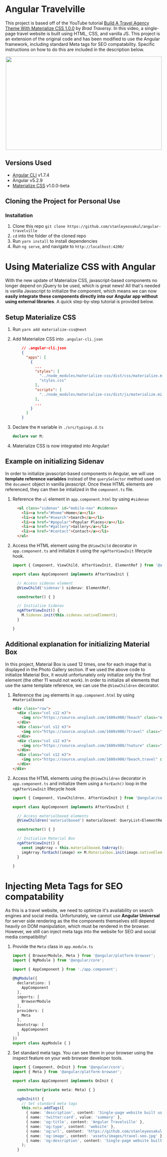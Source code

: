 # Angular Travelville
This project is based off of the YouTube tutorial [Build A Travel Agency Theme With Materialize CSS 1.0.0](https://www.youtube.com/watch?v=MaP3vO-vEsg) by *Brad Traversy*.  In this video, a single-page travel website is built using HTML, CSS, and vanilla JS.  This project is an extension of the original code and has been modified to use the Angular framework, including standard Meta tags for SEO compatability.  Specific instructions on how to do this are included in the description below.

<p align="center">
  <img width="500" height="300" src="./src/assets/images/homepage.png"><br>
</p>

## Versions Used
* [Angular CLI](https://github.com/angular/angular-cli) v1.7.4
* Angular v5.2.9
* [Materialize CSS](http://materializecss.com) v1.0.0-beta

## Cloning the Project for Personal Use
### Installation
1. Clone this repo `git clone https://github.com/stanleyeosakul/angular-travelville`
1. `cd` into the folder of the cloned repo
1. Run `yarn install` to install dependencies
1. Run `ng serve`, and navigate to `http://localhost:4200/`

# Using Materialize CSS with Angular
With the new update of Materialize CSS, javascript-based components no longer depend on jQuery to be used, which is great news!  All that's needed is vanilla Javascript to initialize the component, which means we can now **easily integrate these components directly into our Angular app without using external libraries**.  A quick step-by-step tutorial is provided below.

## Setup Materialize CSS
1. Run `yarn add materialize-css@next`
1. Add Materialize CSS into `.angular-cli.json`

    ```json
        // .angular-cli.json
        {
          "apps": [
            {
              ...
              "styles": [
                "../node_modules/materialize-css/dist/css/materialize.min.css",
                "styles.css"
              ],
              "scripts": [
                "../node_modules/materialize-css/dist/js/materialize.min.js"
              ],
              ...
            }
          ]
        }
    ```

1. Declare the `M` variable in `./src/typings.d.ts`

    ```typescript
    declare var M;
    ```

1. Materialize CSS is now integrated into Angular!

## Example on initializing Sidenav
In order to initialize javascript-based components in Angular, we will use **template reference variables** instead of the `querySelector` method used on the `document` object in vanilla javascript.  Once these HTML elements are referenced, they can then be intialized in the `component.ts` file.

1. Reference the `ul` element in `app.component.html` by using `#sidenav`

    ```html
      <ul class="sidenav" id="mobile-nav" #sidenav>
        <li><a href="#home">Home</a></li>
        <li><a href="#search">Search</a></li>
        <li><a href="#popular">Popular Places</a></li>
        <li><a href="#gallery">Gallery</a></li>
        <li><a href="#contact">Contact</a></li>
      </ul>
    ```

1. Access the HTML element using the `@ViewChild` decorator in `app.component.ts` and initialize it using the `ngAfterViewInit` lifecycle hook.

    ```typescript
    import { Component, ViewChild, AfterViewInit, ElementRef } from '@angular/core';

    export class AppComponent implements AfterViewInit {

      // Access sidenav element
      @ViewChild('sidenav') sidenav: ElementRef;

      constructor() { }

      // Initialize Sidenav
      ngAfterViewInit() {
        M.Sidenav.init(this.sidenav.nativeElement);
      }

    }
    ```

## Additional explanation for initializing Material Box
In this project, Material Box is used 12 times, one for each image that is displayed in the Photo Gallery section.  If we used the above code to initialize Material Box, it would unfortunately only initialize only the first element (the other 11 would not work).  In order to initialize all elements that use the same template reference, we can use the `@ViewChildren` decorator.

1. Reference the `img` elements in `app.component.html` by using `#materialboxed`
    ```html
    <div class="row">
      <div class="col s12 m3">
        <img src="https://source.unsplash.com/1600x900/?beach" class="materialboxed responsive-img" #materialboxed>
      </div>
      <div class="col s12 m3">
        <img src="https://source.unsplash.com/1600x900/?travel" class="materialboxed responsive-img" #materialboxed>
      </div>
      <div class="col s12 m3">
        <img src="https://source.unsplash.com/1600x900/?nature" class="materialboxed responsive-img" #materialboxed>
      </div>
      <div class="col s12 m3">
        <img src="https://source.unsplash.com/1600x900/?beach,travel" class="materialboxed responsive-img" #materialboxed>
      </div>
    </div>
    ```

1. Access the HTML elements using the `@ViewChildren` decorator in `app.component.ts` and initialize them using a `forEach()` loop in the `ngAfterViewInit` lifecycle hook
    ```typescript
    import { Component, ViewChildren, AfterViewInit } from '@angular/core';

    export class AppComponent implements AfterViewInit {

      // Access materialboxed elements
      @ViewChildren('materialboxed') materialboxed: QueryList<ElementRef>;

      constructor() { }

      // Initialize Material Box
      ngAfterViewInit() {
        const imgArray = this.materialboxed.toArray();
        imgArray.forEach((image) => M.Materialbox.init(image.nativeElement));
      }

    }
    ```

# Injecting Meta Tags for SEO compatability
As this is a travel website, we need to optimize it's availability on search engines and social media.  Unfortunately, we cannot use **Angular Universal** for server side rendering as the the components themselves still depend heavily on DOM manipulation, which must be rendered in the browser.  However, we still can inject meta tags into the website for SEO and social media compatibility!

1. Provide the `Meta` class in `app.module.ts`
    ```typescript
    import { BrowserModule, Meta } from '@angular/platform-browser';
    import { NgModule } from '@angular/core';

    import { AppComponent } from './app.component';

    @NgModule({
      declarations: [
        AppComponent
      ],
      imports: [
        BrowserModule
      ],
      providers: [
        Meta
      ],
      bootstrap: [
        AppComponent
      ]
    })
    export class AppModule { }
    ```

1. Set standard meta tags.  You can see them in your browser using the inspect feature on your web browser developer tools.
    ```typescript
    import { Component, OnInit } from '@angular/core';
    import { Meta } from '@angular/platform-browser';

    export class AppComponent implements OnInit {

      constructor(private meta: Meta) { }

      ngOnInit() {
        // Set standard meta tags
        this.meta.addTags([
          { name: 'description', content: 'Single-page website built using Angular and Materialize CSS 1.0.0-beta (no jQuery!)' },
          { name: 'twitter:card', value: 'summary' },
          { name: 'og:title', content: 'Angular Travelville' },
          { name: 'og:type', content: 'website' },
          { name: 'og:url', content: 'https://github.com/stanleyeosakul/angular-travelville' },
          { name: 'og:image', content: 'assets/images/travel-seo.jpg' },
          { name: 'og:description', content: 'Single-page website built using Angular and Materialize CSS 1.0.0-beta (no jQuery!)' }], true
        );
      }
    ```